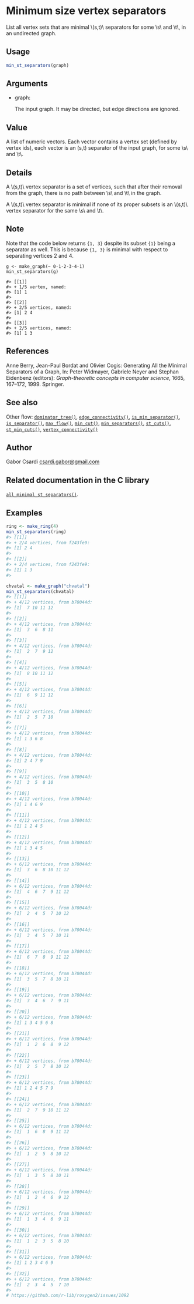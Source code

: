 # Minimum size vertex separators

List all vertex sets that are minimal \\(s,t)\\ separators for some
\\s\\ and \\t\\, in an undirected graph.

## Usage

``` r
min_st_separators(graph)
```

## Arguments

- graph:

  The input graph. It may be directed, but edge directions are ignored.

## Value

A list of numeric vectors. Each vector contains a vertex set (defined by
vertex ids), each vector is an (s,t) separator of the input graph, for
some \\s\\ and \\t\\.

## Details

A \\(s,t)\\ vertex separator is a set of vertices, such that after their
removal from the graph, there is no path between \\s\\ and \\t\\ in the
graph.

A \\(s,t)\\ vertex separator is minimal if none of its proper subsets is
an \\(s,t)\\ vertex separator for the same \\s\\ and \\t\\.

## Note

Note that the code below returns `{1, 3}` despite its subset `{1}` being
a separator as well. This is because `{1, 3}` is minimal with respect to
separating vertices 2 and 4.

    g <- make_graph(~ 0-1-2-3-4-1)
    min_st_separators(g)

    #> [[1]]
    #> + 1/5 vertex, named:
    #> [1] 1
    #>
    #> [[2]]
    #> + 2/5 vertices, named:
    #> [1] 2 4
    #>
    #> [[3]]
    #> + 2/5 vertices, named:
    #> [1] 1 3

## References

Anne Berry, Jean-Paul Bordat and Olivier Cogis: Generating All the
Minimal Separators of a Graph, In: Peter Widmayer, Gabriele Neyer and
Stephan Eidenbenz (editors): *Graph-theoretic concepts in computer
science*, 1665, 167–172, 1999. Springer.

## See also

Other flow:
[`dominator_tree()`](https://r.igraph.org/reference/dominator_tree.md),
[`edge_connectivity()`](https://r.igraph.org/reference/edge_connectivity.md),
[`is_min_separator()`](https://r.igraph.org/reference/is_min_separator.md),
[`is_separator()`](https://r.igraph.org/reference/is_separator.md),
[`max_flow()`](https://r.igraph.org/reference/max_flow.md),
[`min_cut()`](https://r.igraph.org/reference/min_cut.md),
[`min_separators()`](https://r.igraph.org/reference/min_separators.md),
[`st_cuts()`](https://r.igraph.org/reference/st_cuts.md),
[`st_min_cuts()`](https://r.igraph.org/reference/st_min_cuts.md),
[`vertex_connectivity()`](https://r.igraph.org/reference/vertex_connectivity.md)

## Author

Gabor Csardi <csardi.gabor@gmail.com>

## Related documentation in the C library

[`all_minimal_st_separators()`](https://igraph.org/c/html/latest/igraph-Separators.html#igraph_all_minimal_st_separators).

## Examples

``` r
ring <- make_ring(4)
min_st_separators(ring)
#> [[1]]
#> + 2/4 vertices, from f243fe9:
#> [1] 2 4
#> 
#> [[2]]
#> + 2/4 vertices, from f243fe9:
#> [1] 1 3
#> 

chvatal <- make_graph("chvatal")
min_st_separators(chvatal)
#> [[1]]
#> + 4/12 vertices, from b70044d:
#> [1]  7 10 11 12
#> 
#> [[2]]
#> + 4/12 vertices, from b70044d:
#> [1]  3  6  8 11
#> 
#> [[3]]
#> + 4/12 vertices, from b70044d:
#> [1]  2  7  9 12
#> 
#> [[4]]
#> + 4/12 vertices, from b70044d:
#> [1]  8 10 11 12
#> 
#> [[5]]
#> + 4/12 vertices, from b70044d:
#> [1]  6  9 11 12
#> 
#> [[6]]
#> + 4/12 vertices, from b70044d:
#> [1]  2  5  7 10
#> 
#> [[7]]
#> + 4/12 vertices, from b70044d:
#> [1] 1 3 6 8
#> 
#> [[8]]
#> + 4/12 vertices, from b70044d:
#> [1] 2 4 7 9
#> 
#> [[9]]
#> + 4/12 vertices, from b70044d:
#> [1]  3  5  8 10
#> 
#> [[10]]
#> + 4/12 vertices, from b70044d:
#> [1] 1 4 6 9
#> 
#> [[11]]
#> + 4/12 vertices, from b70044d:
#> [1] 1 2 4 5
#> 
#> [[12]]
#> + 4/12 vertices, from b70044d:
#> [1] 1 3 4 5
#> 
#> [[13]]
#> + 6/12 vertices, from b70044d:
#> [1]  3  6  8 10 11 12
#> 
#> [[14]]
#> + 6/12 vertices, from b70044d:
#> [1]  4  6  7  9 11 12
#> 
#> [[15]]
#> + 6/12 vertices, from b70044d:
#> [1]  2  4  5  7 10 12
#> 
#> [[16]]
#> + 6/12 vertices, from b70044d:
#> [1]  3  4  5  7 10 11
#> 
#> [[17]]
#> + 6/12 vertices, from b70044d:
#> [1]  6  7  8  9 11 12
#> 
#> [[18]]
#> + 6/12 vertices, from b70044d:
#> [1]  3  5  7  8 10 11
#> 
#> [[19]]
#> + 6/12 vertices, from b70044d:
#> [1]  3  4  6  7  9 11
#> 
#> [[20]]
#> + 6/12 vertices, from b70044d:
#> [1] 1 3 4 5 6 8
#> 
#> [[21]]
#> + 6/12 vertices, from b70044d:
#> [1]  1  2  6  8  9 12
#> 
#> [[22]]
#> + 6/12 vertices, from b70044d:
#> [1]  2  5  7  8 10 12
#> 
#> [[23]]
#> + 6/12 vertices, from b70044d:
#> [1] 1 2 4 5 7 9
#> 
#> [[24]]
#> + 6/12 vertices, from b70044d:
#> [1]  2  7  9 10 11 12
#> 
#> [[25]]
#> + 6/12 vertices, from b70044d:
#> [1]  1  6  8  9 11 12
#> 
#> [[26]]
#> + 6/12 vertices, from b70044d:
#> [1]  1  2  5  8 10 12
#> 
#> [[27]]
#> + 6/12 vertices, from b70044d:
#> [1]  1  3  5  8 10 11
#> 
#> [[28]]
#> + 6/12 vertices, from b70044d:
#> [1]  1  2  4  6  9 12
#> 
#> [[29]]
#> + 6/12 vertices, from b70044d:
#> [1]  1  3  4  6  9 11
#> 
#> [[30]]
#> + 6/12 vertices, from b70044d:
#> [1]  1  2  3  5  8 10
#> 
#> [[31]]
#> + 6/12 vertices, from b70044d:
#> [1] 1 2 3 4 6 9
#> 
#> [[32]]
#> + 6/12 vertices, from b70044d:
#> [1]  2  3  4  5  7 10
#> 
# https://github.com/r-lib/roxygen2/issues/1092
```
